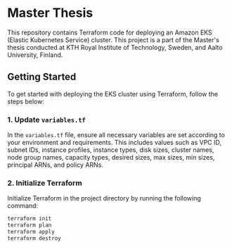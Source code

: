 # Master Thesis

This repository contains Terraform code for deploying an Amazon EKS (Elastic Kubernetes Service) cluster. This project is a part of the Master's thesis conducted at KTH Royal Institute of Technology, Sweden, and Aalto University, Finland.

## Getting Started

To get started with deploying the EKS cluster using Terraform, follow the steps below:

### 1. Update `variables.tf`

In the `variables.tf` file, ensure all necessary variables are set according to your environment and requirements. This includes values such as VPC ID, subnet IDs, instance profiles, instance types, disk sizes, cluster names, node group names, capacity types, desired sizes, max sizes, min sizes, principal ARNs, and policy ARNs.

### 2. Initialize Terraform

Initialize Terraform in the project directory by running the following command:

```bash
terraform init
terraform plan
terraform apply
terraform destroy
